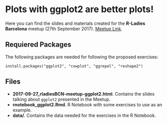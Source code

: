 # Plots with ggplot2 are better plots!

Here you can find the slides and materials created for the **R-Ladies Barcelona** meetup (27th September 2017). [Meetup Link](https://www.meetup.com/rladies-barcelona/events/243175939/).

## Requiered Packages
The following packages are needed for following the proposed exercises:

```
install.packages("ggplot2", "cowplot", "ggrepel", "reshape2")
```

## Files
- **2017-09-27_rladiesBCN-meetup-ggplot2.html**. Contains the slides talking about `ggplot2` presented in the Meetup.
- **rnotebook_ggplot2.Rmd**. R Notebook with some exercises to use as an example.
- **data/**. Contains the data needed for the exercises in the R Notebook. 